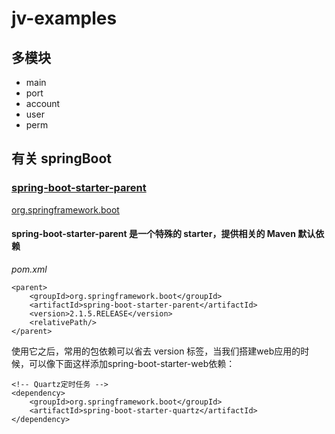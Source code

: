 # jv-examples

## 多模块

* main
* port
* account
* user
* perm

## 有关 springBoot

### [spring-boot-starter-parent](https://mvnrepository.com/artifact/org.springframework.boot/spring-boot-starter-parent)

[org.springframework.boot](https://mvnrepository.com/artifact/org.springframework.boot)

#### spring-boot-starter-parent 是一个特殊的 starter，提供相关的 Maven 默认依赖

*pom.xml*

```
<parent>
    <groupId>org.springframework.boot</groupId>
    <artifactId>spring-boot-starter-parent</artifactId>
    <version>2.1.5.RELEASE</version>
    <relativePath/>
</parent>
```

使用它之后，常用的包依赖可以省去 version 标签，当我们搭建web应用的时候，可以像下面这样添加spring-boot-starter-web依赖：

```
<!-- Quartz定时任务 -->
<dependency>
    <groupId>org.springframework.boot</groupId>
    <artifactId>spring-boot-starter-quartz</artifactId>
</dependency>
```   